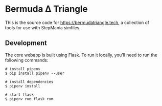 # Bermuda Δ Triangle
This is the source code for https://bermudatriangle.tech, a collection of tools for use with
StepMania simfiles.

## Development
The core webapp is built using Flask. To run it locally, you'll need to run the following commands:
```
# install pipenv
$ pip install pipenv --user

# install dependencies
$ pipenv install

# start flask
$ pipenv run flask run
```
